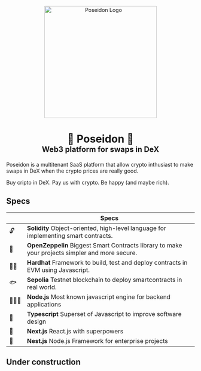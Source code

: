 <p align="center">
  <a href="https://github.com/CaiqueRibeiro/poseidon" target="blank"><img src="https://github.com/CaiqueRibeiro/decentralized-stripe/assets/23503499/198adee3-34dd-41c0-b955-e3d4a19dff04" width="300" alt="Poseidon Logo" /></a>
</p>

  <h1 align="center">🔱 Poseidon 🔱</h1>
  <p style="font-size: 20px;font-weight: bold; margin-top:-20px;" align="center">Web3 platform for swaps in DeX</p>

Poseidon is a multitenant SaaS platform that allow crypto inthusiast to make swaps in DeX when the crypto prices are really good.

Buy cripto in DeX. Pay us with crypto. Be happy (and maybe rich).

## Specs

|     | Specs                                                                                                                |
| --- | -------------------------------------------------------------------------------------------------------------------- |
| 🔓  | **Solidity** Object-oriented, high-level language for implementing smart contracts.                                             |
| 🎈   | **OpenZeppelin** Biggest Smart Contracts library to make your projects simpler and more secure.                                                                                          |
| 👷‍♂️   | **Hardhat** Framework to build, test and deploy contracts in EVM using Javascript. |
| 🐟   | **Sepolia** Testnet blockchain to deploy smartcontracts in real world. |
| 👨🏻‍💻   | **Node.js** Most known javascript engine for backend applications |
| 💠   | **Typescript** Superset of Javascript to improve software design |
| 📱   | **Next.js** React.js with superpowers |
| 🦁   | **Nest.js** Node.js Framework for enterprise projects |

## Under construction
